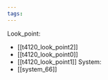 ```yaml
---
tags:
---
```

Look_point:
- [[t4120_look_point2]]
- [[t4120_look_point0]]
- [[t4120_look_point1]]
System:
- [[system_66]]
